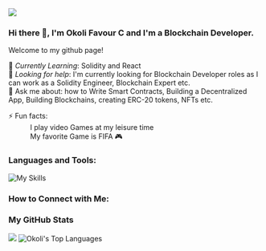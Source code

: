<img src="https://images.unsplash.com/photo-1444492417251-9c84a5fa18e0?ixlib=rb-1.2.1&ixid=eyJhcHBfaWQiOjEyMDd9&auto=format&fit=crop&w=975&h=300&q=80"/>
 
### Hi there 👋, I'm Okoli Favour C and I'm a Blockchain Developer.
Welcome to my github page! <br> 
 
<!-- Resume:  [Okoli Favour C](https://resume.okoli.com) (PDF download) -->
 
 
🌱 *Currently Learning*: Solidity and React<br> 
🤔 *Looking for help*: I'm currently looking for Blockchain Developer roles as I can work as a Solidity Engineer, Blockchain Expert etc.<br>
💬 Ask me about: how to Write Smart Contracts, Building a Decentralized App, Building Blockchains, creating ERC-20 tokens, NFTs etc. <br>
 
⚡ Fun facts:<br>
&nbsp;&nbsp;&nbsp;&nbsp;&nbsp;&nbsp;&nbsp;&nbsp;&nbsp;&nbsp; I play video Games at my leisure time<br>
&nbsp;&nbsp;&nbsp;&nbsp;&nbsp;&nbsp;&nbsp;&nbsp;&nbsp;&nbsp; My favorite Game is FIFA  🎮  <br>
 
### Languages and Tools:

<img src="https://camo.githubusercontent.com/02fd451f2a155529b8f478c925b44e2dfedab8cd3373a551e09f2849716667df/68747470733a2f2f736b696c6c69636f6e732e6465762f69636f6e733f693d68746d6c2c6373732c6a732c6e6578742c7673636f64652c63732c646f746e65742c626f6f7473747261702c666c75747465722c6769746875622c736f6c6964697479" alt="My Skills" data-canonical-src="https://skillicons.dev/icons?i=html,css,js,React,NEXT JS,github,solidity" style="max-width: 100%;">



### How to Connect with Me:

### My GitHub Stats
<img 
   src="https://github-readme-stats.vercel.app/api?username=okolicodes7&show_icons=true&theme=tokyonight" 
/>
<img alt="Okoli's Top Languages" src="https://camo.githubusercontent.com/e8b764f61588b7d32fa3a11cf241a779289581aec481f0be1bd7cc67fc76946c/68747470733a2f2f6769746875622d726561646d652d73746174732e76657263656c2e6170702f6170692f746f702d6c616e67732f3f757365726e616d653d4f6c65616e6a694b696e67436f6465266c616e67735f636f756e743d3826636f756e745f707269766174653d74727565266c61796f75743d636f6d70616374267468656d653d726561637426686964655f626f726465723d747275652662675f636f6c6f723d304431313137" data-canonical-src="https://github-readme-stats.vercel.app/api/top-langs/?username=okolicodes7&amp;langs_count=8&amp;count_private=true&amp;layout=compact&amp;theme=react&amp;hide_border=true&amp;bg_color=0D1117" style="max-width: 100%;">
